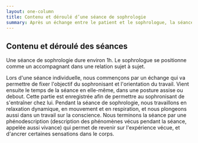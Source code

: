 ```yaml
---
layout: one-column
title: Contenu et déroulé d’une séance de sophrologie
summary: Après un échange entre le patient et le sophrologue, la séance qui se déroule en position debout ou assise, réunit relaxation dynamique et travail sur la conscience, et se termine dans un troisième temps par une phénodescription, c’est à dire une description et un échange autour des phénomènes vécus pendant l’heure passée ensemble.
---
```

## Contenu et déroulé des séances

Une séance de sophrologie dure environ 1h. Le sophrologue se positionne comme un accompagnant dans une relation sujet à sujet.


Lors d'une séance individuelle, nous commençons par un échange qui va permettre de fixer l'objectif du sophronisant et l'orientation du travail. Vient ensuite le temps de la séance en elle-même, dans une posture assise ou debout. Cette partie est enregistrée afin de permettre au sophronisant de s'entraîner chez lui. Pendant la séance de sophrologie, nous travaillons en relaxation dynamique, en mouvement et en respiration, et nous plongeons aussi dans un travail sur la conscience. Nous terminons la séance par une phénodescription (description des phénomènes vécus pendant la séance, appelée aussi vivance) qui permet de revenir sur l'expérience vécue, et d'ancrer certaines sensations dans le corps.  
